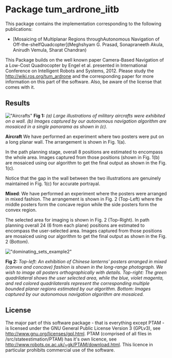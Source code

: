 # Package tum_ardrone_iitb

This package contains the implementation corresponding to the following publications:

- [Mosaicing of Multiplanar Regions throughAutonomous Navigation of Off-the-shelfQuadcopter](Meghshyam G. Prasad, Sonapraneeth Akula, Anirudh Vemula, Sharat Chandran)

This Package builds on the well known paper Camera-Based Navigation of a Low-Cost Quadrocopter by Engel et al. presented in International Conference on Intelligent Robots and Systems, 2012. Please study the http://wiki.ros.org/tum_ardrone and the corresponding paper for more information on this part of the software. Also, be aware of the license that comes with it. 

## Results

!["Aircrafts"](http://meghshyam.github.io/multiplanar/figures/aircrafts2.png)
**Fig 1:** *(a) Large illustrations of military aircrafts were exhibited on a wall. (b) Images captured by our autonomous navigation algorithm are mosaiced in a single panorama as shown in (c).*

**Aircraft** We have performed an experiment where two posters were put on a long planar wall. The arrangement is shown in Fig. 1(a). 

In the path planning stage, overall 8 positions are estimated to encompass the whole area. Images captured from those positions (shown
in Fig. 1(b) are mosaiced using our algorithm to get the final output as shown in the Fig. 1(c).

Notice that the gap in the wall between the two illustrations are genuinely maintained in Fig. 1(c) for accurate portrayal. 

**Mixed**: We have performed an experiment where the posters were arranged in mixed fashion. The arrangement is shown in
Fig. 2 (Top-Left) where the middle posters form the concave region while the side posters form the convex region. 

The selected area for imaging is shown in Fig. 2 (Top-Right). In path planning overall 24 (6 from each plane) positions are estimated to encompass the user-selected area. Images captured from those positions are mosaiced using our algorithm to get the final output as shown in the Fig. 2 (Bottom).

!["dominating_sets_example2"](http://meghshyam.github.io/multiplanar/figures/mixed2Result.png)

**Fig 2:** *Top-left: An exhibition of Chinese lanterns' posters arranged in mixed (convex and concave) fashion is shown in the long-range photograph. We wish to image all posters orthographically with details. Top-right: The green quadrilateral shows the user selected area, while the blue, violet magenta, and red colored quadrilaterals represent the corresponding multiple bounded planar regions estimated by our algorithm. Bottom: Images captured by our autonomous navigation algorithm are mosaiced.*


## License

The major part of this software package - that is everything except PTAM - is licensed under the GNU General Public License Version 3 (GPLv3), see http://www.gnu.org/licenses/gpl.html. PTAM (comprised of all files in /src/stateestimation/PTAM) has it's own licence, see http://www.robots.ox.ac.uk/~gk/PTAM/download.html. This licence in particular prohibits commercial use of the software.
